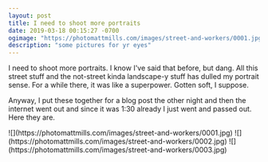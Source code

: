 ```yaml
---
layout: post
title: I need to shoot more portraits
date: 2019-03-18 00:15:27 -0700
ogimage: "https://photomattmills.com/images/street-and-workers/0001.jpg"
description: "some pictures for yr eyes"
---
```


I need to shoot more portraits. I know I've said that before, but dang. All this street stuff and the not-street kinda landscape-y stuff has dulled my portrait sense. For a while there, it was like a superpower. Gotten soft, I suppose.

Anyway, I put these together for a blog post the other night and then the internet went out and since it was 1:30 already I just went and passed out. Here they are.

<span style="display:block;" class="center">
  ![](https://photomattmills.com/images/street-and-workers/0001.jpg)
<span class="caption"></span>
![](https://photomattmills.com/images/street-and-workers/0002.jpg)
<span class="caption"></span>
![](https://photomattmills.com/images/street-and-workers/0003.jpg)
<span class="caption"></span>
</span>
